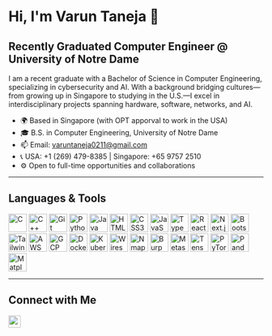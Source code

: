 # Hi, I'm **Varun Taneja** 👋

## Recently Graduated Computer Engineer @ University of Notre Dame

I am a recent graduate with a Bachelor of Science in Computer Engineering, specializing in cybersecurity and AI. With a background bridging cultures—from growing up in Singapore to studying in the U.S.—I excel in interdisciplinary projects spanning hardware, software, networks, and AI.

- 🌍 Based in Singapore (with OPT apporval to work in the USA)
- 🎓 B.S. in Computer Engineering, University of Notre Dame
- 📫 Email: [varuntaneja0211@gmail.com](mailto:varuntaneja0211@gmail.com)
- 📞 USA: +1 (269) 479-8385 | Singapore: +65 9757 2510
- ⚙️ Open to full-time opportunities and collaborations

---

## Languages & Tools
<p align="left">
  <a href="https://docs.microsoft.com/en-us/cpp/?view=msvc-170" target="_blank" rel="noreferrer"><img src="https://varun-taneja-portfolio.vercel.app/icons/c.svg" width="36" height="36" alt="C"/></a>
  <a href="https://docs.microsoft.com/en-us/cpp/?view=msvc-170" target="_blank" rel="noreferrer"><img src="https://varun-taneja-portfolio.vercel.app/icons/cplusplus.svg" width="36" height="36" alt="C++"/></a>
  <a href="https://git-scm.com/" target="_blank" rel="noreferrer"><img src="https://varun-taneja-portfolio.vercel.app/icons/git.svg" width="36" height="36" alt="Git"/></a>
  <a href="https://www.python.org/" target="_blank" rel="noreferrer"><img src="https://varun-taneja-portfolio.vercel.app/icons/python.svg" width="36" height="36" alt="Python"/></a>
  <a href="https://www.java.com/" target="_blank" rel="noreferrer"><img src="https://varun-taneja-portfolio.vercel.app/icons/java.svg" width="36" height="36" alt="Java"/></a>
  <a href="https://developer.mozilla.org/en-US/docs/Glossary/HTML5" target="_blank" rel="noreferrer"><img src="https://varun-taneja-portfolio.vercel.app/icons/html5.svg" width="36" height="36" alt="HTML5"/></a>
  <a href="https://www.w3.org/TR/CSS/#css" target="_blank" rel="noreferrer"><img src="https://varun-taneja-portfolio.vercel.app/icons/css3.svg" width="36" height="36" alt="CSS3"/></a>
  <a href="https://developer.mozilla.org/en-US/docs/Web/JavaScript" target="_blank" rel="noreferrer"><img src="https://varun-taneja-portfolio.vercel.app/icons/javascript.svg" width="36" height="36" alt="JavaScript"/></a>
  <a href="https://www.typescriptlang.org/" target="_blank" rel="noreferrer"><img src="https://varun-taneja-portfolio.vercel.app/icons/typescript.svg" width="36" height="36" alt="TypeScript"/></a>
  <a href="https://reactjs.org/" target="_blank" rel="noreferrer"><img src="https://varun-taneja-portfolio.vercel.app/icons/react.svg" width="36" height="36" alt="React"/></a>
  <a href="https://nextjs.org/docs" target="_blank" rel="noreferrer"><img src="https://varun-taneja-portfolio.vercel.app/icons/nextjs.svg" width="36" height="36" alt="Next.js"/></a>
  <a href="https://getbootstrap.com/" target="_blank" rel="noreferrer"><img src="https://varun-taneja-portfolio.vercel.app/icons/bootstrap.svg" width="36" height="36" alt="Bootstrap"/></a>
  <a href="https://tailwindcss.com/" target="_blank" rel="noreferrer"><img src="https://varun-taneja-portfolio.vercel.app/icons/tailwind.svg" width="36" height="36" alt="Tailwind CSS"/></a>
  <a href="https://aws.amazon.com/" target="_blank" rel="noreferrer"><img src="https://varun-taneja-portfolio.vercel.app/icons/aws.svg" width="36" height="36" alt="AWS"/></a>
  <a href="https://cloud.google.com/" target="_blank" rel="noreferrer"><img src="https://varun-taneja-portfolio.vercel.app/icons/gcp.svg" width="36" height="36" alt="GCP"/></a>
  <a href="https://www.docker.com/" target="_blank" rel="noreferrer"><img src="https://varun-taneja-portfolio.vercel.app/icons/docker.svg" width="36" height="36" alt="Docker"/></a>
  <a href="https://kubernetes.io/" target="_blank" rel="noreferrer"><img src="https://varun-taneja-portfolio.vercel.app/icons/kubernetes.svg" width="36" height="36" alt="Kubernetes"/></a>
  <a href="https://www.wireshark.org/" target="_blank" rel="noreferrer"><img src="https://varun-taneja-portfolio.vercel.app/icons/wireshark.svg" width="36" height="36" alt="Wireshark"/></a>
  <a href="https://nmap.org/" target="_blank" rel="noreferrer"><img src="https://varun-taneja-portfolio.vercel.app/icons/nmap.svg" width="36" height="36" alt="Nmap"/></a>
  <a href="https://portswigger.net/burp" target="_blank" rel="noreferrer"><img src="https://varun-taneja-portfolio.vercel.app/icons/burp.svg" width="36" height="36" alt="Burp Suite"/></a>
  <a href="https://metasploit.com/" target="_blank" rel="noreferrer"><img src="https://varun-taneja-portfolio.vercel.app/icons/metasploit.svg" width="36" height="36" alt="Metasploit"/></a>
  <a href="https://www.tensorflow.org/" target="_blank" rel="noreferrer"><img src="https://varun-taneja-portfolio.vercel.app/icons/tensorflow.svg" width="36" height="36" alt="TensorFlow"/></a>
  <a href="https://pytorch.org/" target="_blank" rel="noreferrer"><img src="https://varun-taneja-portfolio.vercel.app/icons/pytorch.svg" width="36" height="36" alt="PyTorch"/></a>
  <a href="https://pandas.pydata.org/" target="_blank" rel="noreferrer"><img src="https://varun-taneja-portfolio.vercel.app/icons/pandas.svg" width="36" height="36" alt="Pandas"/></a>
  <a href="https://matplotlib.org/" target="_blank" rel="noreferrer"><img src="https://varun-taneja-portfolio.vercel.app/icons/matplotlib.svg" width="36" height="36" alt="Matplotlib"/></a>
</p>


---

## Connect with Me

<p align="left">
  <a href="https://www.linkedin.com/in/varuntaneja"><img src="https://raw.githubusercontent.com/danielcranney/readme-generator/main/public/icons/socials/linkedin.svg" width="24"/></a>
</p>

